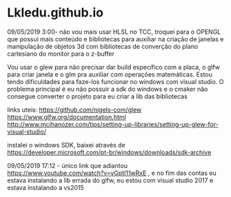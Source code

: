 # Lkledu.github.io

09/05/2019 3:00- não vou mais usar HLSL no TCC, troquei para o OPENGL que possui mais conteúdo e bibliotecas para auxiliar na criação de janelas e manipulação de objetos 3d com bibliotecas de converção do plano cartesiano do monitor para o z-buffer

Vou usar o glew para não precisar dar build específico com a placa, o glfw para criar janela e o glm pra auxiliar com operações matemáticas. Estou tendo dificuldades para faze-los funcionar no windows com visual studio. O problema principal é eu não possuir a sdk do windows e o cmaker não consegue converter o projeto para eu criar a lib das bibliotecas

links uteis:
https://github.com/nigels-com/glew
https://www.glfw.org/documentation.html
http://www.mcihanozer.com/tips/setting-up-libraries/setting-up-glew-for-visual-studio/


instalei o windows SDK, baixei através de https://developer.microsoft.com/pt-br/windows/downloads/sdk-archive

09/05/2019 17:12 - único link que adiantou https://www.youtube.com/watch?v=vGptI11wRxE , e no fim das contas eu estava instalando a lib errada do glfw, eu estou com visual studio 2017 e estava instalando a vs2015
